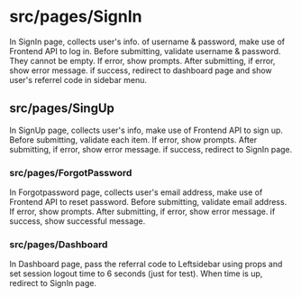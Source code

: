 # src/pages/SignIn

In SignIn page, collects user's info. of username & password, make use of Frontend API to log in. Before submitting, validate username & password. They cannot be empty. If error, show prompts. After submitting, if error, show error message. if success, redirect to dashboard page and show user's referrel code in sidebar menu.

## src/pages/SingUp

In SignUp page, collects user's info, make use of Frontend API to sign up. Before submitting, validate each item. If error, show prompts. After submitting, if error, show error message. if success, redirect to SignIn page.

### src/pages/ForgotPassword

In Forgotpassword page, collects user's email address, make use of Frontend API to reset password. Before submitting, validate email address. If error, show prompts. After submitting, if error, show error message. if success, show successful message.

### src/pages/Dashboard

In Dashboard page, pass the referral code to Leftsidebar using props and set session logout time to 6 seconds (just for test). When time is up, redirect to SignIn page.